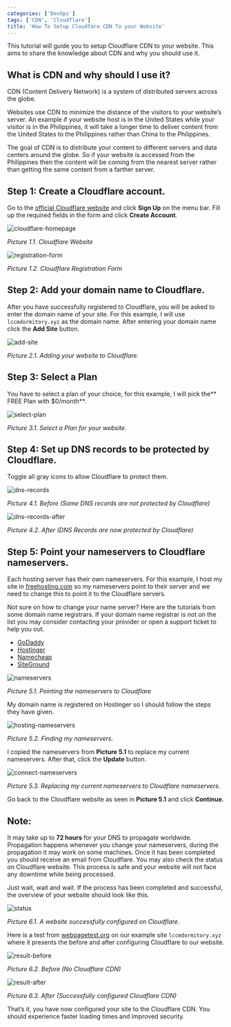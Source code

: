 ```yaml
---
categories: ['DevOps']
tags: ['CDN', 'Cloudflare']
title: 'How To Setup Cloudfare CDN To your Website'
---
```

This tutorial will guide you to setup Cloudflare CDN to your website. This aims to share the knowledge about CDN and why you should use it.

## What is CDN and why should I use it?
CDN (Content Delivery Network) is a system of distributed servers across the globe.

Websites use CDN to minimize the distance of the visitors to your website’s server. An example if your website host is in the United States while your visitor is in the Philippines, it will take a longer time to deliver content from the United States to the Philippines rather than China to the Philippines.

The goal of CDN is to distribute your content to different servers and data centers around the globe. So if your website is accessed from the Philippines then the content will be coming from the nearest server rather than getting the same content from a farther server.

## Step 1: Create a Cloudflare account.
Go to the [official Cloudflare website](https://www.cloudflare.com/) and click **Sign Up** on the menu bar. Fill up the required fields in the form and click **Create Account**.

![cloudflare-homepage](/assets/images/posts/how-to-setup-cloudflare-cdn-to-your-website/cloudflare-homepage.jpg)

*Picture 1.1. Cloudflare Website*

![registration-form](/assets/images/posts/how-to-setup-cloudflare-cdn-to-your-website/registration-form.jpg)

*Picture 1.2. Cloudflare Registration Form*

## Step 2: Add your domain name to Cloudflare.
After you have successfully registered to Cloudflare, you will be asked to enter the domain name of your site. For this example, I will use `lccmdormitory.xyz` as the domain name. After entering your domain name click the **Add Site** button.

![add-site](/assets/images/posts/how-to-setup-cloudflare-cdn-to-your-website/add-site.jpg)

*Picture 2.1. Adding your website to Cloudflare.*

## Step 3: Select a Plan
You have to select a plan of your choice, for this example, I will pick the** FREE Plan with $0/month**.

![select-plan](/assets/images/posts/how-to-setup-cloudflare-cdn-to-your-website/select-plan.jpg)

*Picture 3.1. Select a Plan for your website.*

## Step 4: Set up DNS records to be protected by Cloudflare.
Toggle all gray icons to allow Cloudflare to protect them.

![dns-records](/assets/images/posts/how-to-setup-cloudflare-cdn-to-your-website/dns-records.jpg)

*Picture 4.1. Before (Some DNS records are not protected by Cloudflare)*

![dns-records-after](/assets/images/posts/how-to-setup-cloudflare-cdn-to-your-website/dns-records-after.jpg)

*Picture 4.2. After (DNS Records are now protected by Cloudflare)*

## Step 5: Point your nameservers to Cloudflare nameservers.
Each hosting server has their own nameservers. For this example, I host my site in [freehosting.com](https://www.freehosting.com/) so my nameservers point to their server and we need to change this to point it to the Cloudflare servers.

Not sure on how to change your name server? Here are the tutorials from some domain name registrars. If your domain name registrar is not on the list you may consider contacting your provider or open a support ticket to help you out.

* [GoDaddy](https://ph.godaddy.com/help/set-custom-nameservers-for-domains-registered-with-godaddy-12317)
* [Hostinger](https://www.hostinger.com/tutorials/dns/pointing-domain-to-new-hosting)
* [Namecheap](https://www.namecheap.com/support/knowledgebase/article.aspx/767/10/how-can-i-change-the-nameservers-for-my-domain)
* [SiteGround](https://www.siteground.com/kb/how_to_change_my_ns_record/)

![nameservers](/assets/images/posts/how-to-setup-cloudflare-cdn-to-your-website/nameservers.jpg)

*Picture 5.1. Pointing the nameservers to Cloudflare*

My domain name is registered on Hostinger so I should follow the steps they have given.

![hosting-nameservers](/assets/images/posts/how-to-setup-cloudflare-cdn-to-your-website/hosting-nameservers.jpg)

*Picture 5.2. Finding my nameservers.*

I copied the nameservers from **Picture 5.1** to replace my current nameservers. After that, click the **Update** button.

![connect-nameservers](/assets/images/posts/how-to-setup-cloudflare-cdn-to-your-website/connect-nameservers.jpg)

*Picture 5.3. Replacing my current nameservers to Cloudflare nameservers.*

Go back to the Cloudflare website as seen in **Picture 5.1** and click **Continue**.

## Note:
It may take up to **72 hours** for your DNS to propagate worldwide. Propagation happens whenever you change your nameservers, during the propagation it may work on some machines. Once it has been completed you should receive an email from Cloudflare. You may also check the status on Cloudflare website. This process is safe and your website will not face any downtime while being processed.

Just wait, wait and wait. If the process has been completed and successful, the overview of your website should look like this.

![status](/assets/images/posts/how-to-setup-cloudflare-cdn-to-your-website/status.jpg)

*Picture 6.1. A website successfully configured on Cloudflare.*

Here is a test from [webpagetest.org](https://www.webpagetest.org/) on our example site `lccmdormitory.xyz` where it presents the before and after configuring Cloudflare to our website.

![result-before](/assets/images/posts/how-to-setup-cloudflare-cdn-to-your-website/result-before.jpg)

*Picture 6.2. Before (No Cloudflare CDN)*

![result-after](/assets/images/posts/how-to-setup-cloudflare-cdn-to-your-website/result-after.jpg)

*Picture 6.3. After (Successfully configured Cloudflare CDN)*

That’s it, you have now configured your site to the Cloudflare CDN. You should experience faster loading times and improved security.
